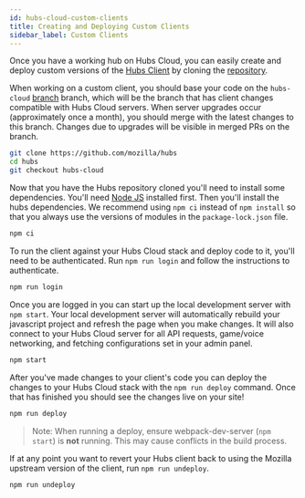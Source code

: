 ```yaml
---
id: hubs-cloud-custom-clients
title: Creating and Deploying Custom Clients
sidebar_label: Custom Clients
---
```


Once you have a working hub on Hubs Cloud, you can easily create and deploy custom versions of the [Hubs Client](https://hubs.mozilla.com) by cloning the [repository](https://github.com/mozilla/hubs).

When working on a custom client, you should base your code on the `hubs-cloud` [branch](https://github.com/mozilla/hubs/tree/hubs-cloud) branch, which will be the branch that has client changes compatible with Hubs Cloud servers. When server upgrades occur (approximately once a month), you should merge with the latest changes to this branch. Changes due to upgrades will be visible in merged PRs on the branch.

```bash
git clone https://github.com/mozilla/hubs
cd hubs
git checkout hubs-cloud
```

Now that you have the Hubs repository cloned you'll need to install some dependencies. You'll need [Node JS](https://nodejs.org/en/) installed first. Then you'll install the hubs dependencies. We recommend using `npm ci` instead of `npm install` so that you always use the versions of modules in the `package-lock.json` file.

```bash
npm ci
```

To run the client against your Hubs Cloud stack and deploy code to it, you'll need to be authenticated. Run `npm run login` and follow the instructions to authenticate.

```bash
npm run login
```

Once you are logged in you can start up the local development server with `npm start`. Your local development server will automatically rebuild your javascript project and refresh the page when you make changes. It will also connect to your Hubs Cloud server for all API requests, game/voice networking, and fetching configurations set in your admin panel.

```bash
npm start
```

After you've made changes to your client's code you can deploy the changes to your Hubs Cloud stack with the `npm run deploy` command. Once that has finished you should see the changes live on your site!

```bash
npm run deploy
```

> Note: When running a deploy, ensure webpack-dev-server (`npm start`) is **not** running. This may cause conflicts in the build process.

If at any point you want to revert your Hubs client back to using the Mozilla upstream version of the client, run `npm run undeploy`.

```bash
npm run undeploy
```
